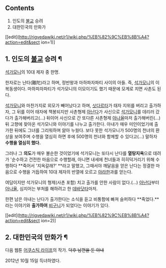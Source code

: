 ## Contents

    

1. 인도의 [불교](%EB%B6%88%EA%B5%90.md) 승려 
2. 대한민국의 만화가 

[[edit](http://rigvedawiki.net/r1/wiki.php/%EB%82%9C%EB%8B%A4?action=edit&sect
ion=1)]

## 1. 인도의 [불교](%EB%B6%88%EA%B5%90.md) 승려 ¶

[석가모니](%EC%84%9D%EA%B0%80%EB%AA%A8%EB%8B%88.md)의 10대 제자 중 한명.

  

한자로는 난타(難陀)라고 하며, 정반왕과 마하파자파티 사이의 아들. 즉,
[석가모니](%EC%84%9D%EA%B0%80%EB%AA%A8%EB%8B%88.md)의 이복동생이다. 마하파자파티가 석가모니의
이모이기도 했기 때문에 모계로 치면 사촌도 된다.

  

[석가모니](%EC%84%9D%EA%B0%80%EB%AA%A8%EB%8B%88.md)와 마찬가지로 외모가 빼어났다고 하며,
[싯다르타](%EC%84%9D%EA%B0%80%EB%AA%A8%EB%8B%88.md)가 태자 지위를 버리고 출가하자, 그 뒤를 이어
태자에 책봉되지만 사촌형제 [아난다](%EC%95%84%EB%82%9C%EB%8B%A4.md)가 사신으로
[석가모니](%EC%84%9D%EA%B0%80%EB%AA%A8%EB%8B%88.md)를 데리러 갔다가 출가해버리고(...) 뒤이어
사신으로 간 또다른 사촌형제 [아나율](%EC%95%84%EB%82%98%EC%9C%A8.md)마저 출가해버린(...) 뒤 고향에
찾아온 석가모니와 이야기를 나누고 출가한다. 아내가 매우 미인이었기에 출가한 뒤에도 그녀를 그리워하며 앓아 누웠다. 보다 못한 석가모니가
500명의 천녀의 환상을 보여주며 수행을 열심히 하면 후에 500명의 천녀와 함께할 수 있다고(...) 말하자 **수행을 열심히 했다.**

  

그러나 그 **의도**가 매우 불순한 것이었기에 석가모니는 또다시 난다를 **열탕지옥**으로 데려가 '순수하고 건전한 마음으로 수행할래,
아니면 내세에 천녀들과 히히덕거리기 위해 수행하다 **죽어서 '지옥갈래?' **라고 말했고, 그때서야 깨달음을 얻은 난다는 정결한 마음으로
수행을 거듭하여 10대 제자의 반열에 오르고 [아라한](%EC%95%84%EB%9D%BC%ED%95%9C.md)과를 얻는다.

  

여담이지만 석가모니의 형제(사촌 포함) 치고 출가를 안한 사람이 없다.(...)
[아난다](%EC%95%84%EB%82%9C%EB%8B%A4.md)부터
[아나율](%EC%95%84%EB%82%98%EC%9C%A8.md), 심지어는 부처를 해하려고 한
[데바닷타](%EB%8D%B0%EB%B0%94%EB%8B%B7%ED%83%80.md)마저.

  

한편 남은 아내는 난다가 출가한다는 소식을 듣고 비통함에 빠져 슬퍼하다 **죽었다.**라는 이야기와 **출가하여**
[비구니](%EB%B9%84%EA%B5%AC%EB%8B%88.md)가 되었다는 이야기가 있다.

  

[[edit](http://rigvedawiki.net/r1/wiki.php/%EB%82%9C%EB%8B%A4?action=edit&sect
ion=2)]

## 2. 대한민국의 만화가 ¶

다음 웹툰 [어쿠스틱 라이프](%EC%96%B4%EC%BF%A0%EC%8A%A4%ED%8B%B1%20%EB%9D%BC%EC%9D%B4%ED%94%84.md)의 작가. <del>덕후 남편을 둔 아내</del>

  

2012년 10월 15일 득녀하였다.

